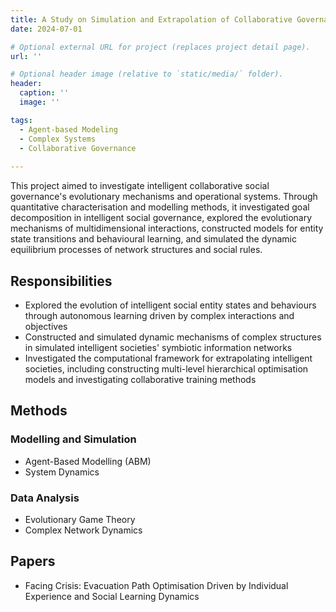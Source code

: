 ```yaml
---
title: A Study on Simulation and Extrapolation of Collaborative Governance of Urban Communities under Complex Systems
date: 2024-07-01

# Optional external URL for project (replaces project detail page).
url: ''

# Optional header image (relative to `static/media/` folder).
header:
  caption: ''
  image: ''

tags:
  - Agent-based Modeling
  - Complex Systems
  - Collaborative Governance 
  
---
```


This project aimed to investigate intelligent collaborative social governance's evolutionary mechanisms and operational systems. Through quantitative characterisation and modelling methods, it investigated goal decomposition in intelligent social governance, explored the evolutionary mechanisms of multidimensional interactions, constructed models for entity state transitions and behavioural learning, and simulated the dynamic equilibrium processes of network structures and social rules.

<!--more-->

## Responsibilities

- Explored the evolution of intelligent social entity states and behaviours through autonomous learning driven by complex interactions and objectives
- Constructed and simulated dynamic mechanisms of complex structures in simulated intelligent societies' symbiotic information networks
- Investigated the computational framework for extrapolating intelligent societies, including constructing multi-level hierarchical optimisation models and investigating collaborative training methods

## Methods

### Modelling and Simulation
- Agent-Based Modelling (ABM)
- System Dynamics

### Data Analysis
- Evolutionary Game Theory
- Complex Network Dynamics

## Papers

- Facing Crisis: Evacuation Path Optimisation Driven by Individual Experience and Social Learning Dynamics

